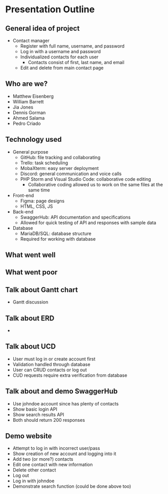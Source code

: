 # Presentation Outline
## General idea of project
* Contact manager
  * Register with full name, username, and password
  * Log in with a username and password
  * Individualized contacts for each user
    * Contacts consist of first, last name, and email
  * Edit and delete from main contact page

## Who are we?
* Matthew Eisenberg
* William Barrett
* Jia Jones
* Dennis Gorman
* Ahmed Salama
* Pedro Criado

## Technology used
* General purpose
  * GitHub: file tracking and collaborating
  * Trello: task scheduling
  * MobaXterm: easy server deployment
  * Discord: general communication and voice calls
  * PHP Storm and Visual Studio Code: collaborative code editing
    * Collaborative coding allowed us to work on the same files at the same time
* Front-end
  * Figma: page designs
  * HTML, CSS, JS
* Back-end
  * SwaggerHub: API documentation and specifications
  * Allowed for quick testing of API and responses with sample data
* Database
  * MariaDB/SQL: database structure
  * Required for working with database

## What went well

## What went poor

## Talk about Gantt chart
* Gantt discussion

## Talk about ERD
* 

## Talk about UCD
* User must log in or create account first
* Validation handled through database
* User can CRUD contacts or log out
* CUD requests require extra verification from database

## Talk about and demo SwaggerHub
* Use johndoe account since has plenty of contacts
* Show basic login API
* Show search results API
* Both should return 200 responses

## Demo website
* Attempt to log in with incorrect user/pass
* Show creation of new account and logging into it
* Add two (or more?) contacts
* Edit one contact with new information
* Delete other contact
* Log out
* Log in with johndoe
* Demonstrate search function (could be done above too)